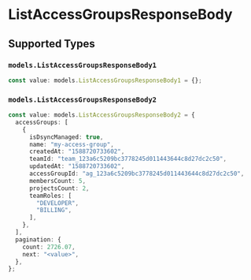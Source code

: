 # ListAccessGroupsResponseBody


## Supported Types

### `models.ListAccessGroupsResponseBody1`

```typescript
const value: models.ListAccessGroupsResponseBody1 = {};
```

### `models.ListAccessGroupsResponseBody2`

```typescript
const value: models.ListAccessGroupsResponseBody2 = {
  accessGroups: [
    {
      isDsyncManaged: true,
      name: "my-access-group",
      createdAt: "1588720733602",
      teamId: "team_123a6c5209bc3778245d011443644c8d27dc2c50",
      updatedAt: "1588720733602",
      accessGroupId: "ag_123a6c5209bc3778245d011443644c8d27dc2c50",
      membersCount: 5,
      projectsCount: 2,
      teamRoles: [
        "DEVELOPER",
        "BILLING",
      ],
    },
  ],
  pagination: {
    count: 2726.07,
    next: "<value>",
  },
};
```

